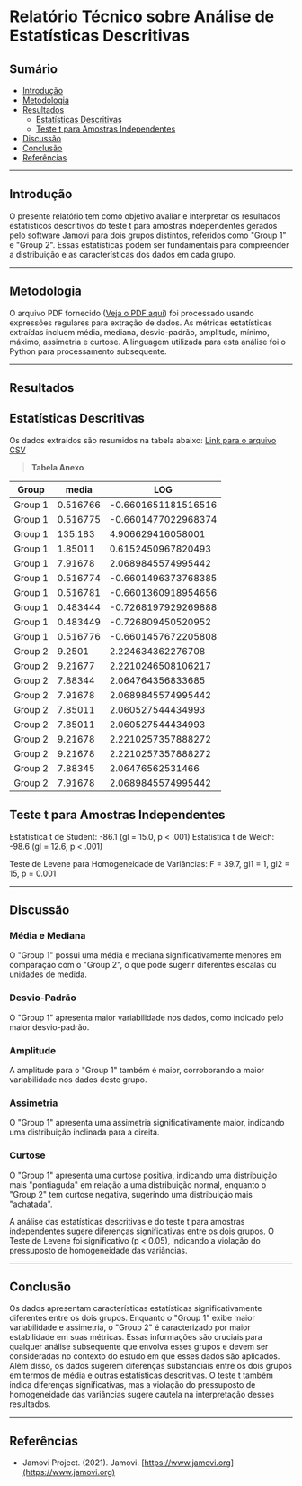# Relatório Técnico sobre Análise de Estatísticas Descritivas

## Sumário

- [Introdução](#introdução)
- [Metodologia](#metodologia)
- [Resultados](#resultados)
  - [Estatísticas Descritivas](#estatísticas-descritivas)
  - [Teste t para Amostras Independentes](#teste-t-para-amostras-independentes)
- [Discussão](#discussão)
- [Conclusão](#conclusão)
- [Referências](#referências)

---

## Introdução

O presente relatório tem como objetivo avaliar e interpretar os resultados estatísticos descritivos do teste t para amostras independentes gerados pelo software Jamovi para dois grupos distintos, referidos como "Group 1" e "Group 2". Essas estatísticas podem ser fundamentais para compreender a distribuição e as características dos dados em cada grupo.

---

## Metodologia

O arquivo PDF fornecido ([Veja o PDF aqui](https://github.com/jonathamgg/sarik_validation_graphics/blob/master/c%C3%A1lculo%20estat%C3%ADstico%20com%20jamovi/taxa_resposta/vote/media_tr_curl_transformado.pdf)) foi processado usando expressões regulares para extração de dados. As métricas estatísticas extraídas incluem média, mediana, desvio-padrão, amplitude, mínimo, máximo, assimetria e curtose. A linguagem utilizada para esta análise foi o Python para processamento subsequente.

---

## Resultados

## Estatísticas Descritivas

Os dados extraídos são resumidos na tabela abaixo:
[Link para o arquivo CSV](https://github.com/jonathamgg/sarik_validation_graphics/blob/master/c%C3%A1lculo%20estat%C3%ADstico%20com%20jamovi/taxa_resposta/vote/media_tr_curl_transformado.csv)

> **Tabela Anexo**

| Group   | media    | LOG                 |
| ------- | -------- | ------------------- |
| Group 1 | 0.516766 | -0.6601651181516516 |
| Group 1 | 0.516775 | -0.6601477022968374 |
| Group 1 | 135.183  | 4.906629416058001   |
| Group 1 | 1.85011  | 0.6152450967820493  |
| Group 1 | 7.91678  | 2.0689845574995442  |
| Group 1 | 0.516774 | -0.6601496373768385 |
| Group 1 | 0.516781 | -0.6601360918954656 |
| Group 1 | 0.483444 | -0.7268197929269888 |
| Group 1 | 0.483449 | -0.726809450520952  |
| Group 1 | 0.516776 | -0.6601457672205808 |
| Group 2 | 9.2501   | 2.224634362276708   |
| Group 2 | 9.21677  | 2.2210246508106217  |
| Group 2 | 7.88344  | 2.064764356833685   |
| Group 2 | 7.91678  | 2.0689845574995442  |
| Group 2 | 7.85011  | 2.060527544434993   |
| Group 2 | 7.85011  | 2.060527544434993   |
| Group 2 | 9.21678  | 2.2210257357888272  |
| Group 2 | 9.21678  | 2.2210257357888272  |
| Group 2 | 7.88345  | 2.06476562531466    |
| Group 2 | 7.91678  | 2.0689845574995442  |

## Teste t para Amostras Independentes

Estatística t de Student: -86.1 (gl = 15.0, p < .001)
Estatística t de Welch: -98.6 (gl = 12.6, p < .001)

Teste de Levene para Homogeneidade de Variâncias: F = 39.7, gl1 = 1, gl2 = 15, p = 0.001

---

## Discussão

### Média e Mediana

O "Group 1" possui uma média e mediana significativamente menores em comparação com o "Group 2", o que pode sugerir diferentes escalas ou unidades de medida.

### Desvio-Padrão

O "Group 1" apresenta maior variabilidade nos dados, como indicado pelo maior desvio-padrão.

### Amplitude

A amplitude para o "Group 1" também é maior, corroborando a maior variabilidade nos dados deste grupo.

### Assimetria

O "Group 1" apresenta uma assimetria significativamente maior, indicando uma distribuição inclinada para a direita.

### Curtose

O "Group 1" apresenta uma curtose positiva, indicando uma distribuição mais "pontiaguda" em relação a uma distribuição normal, enquanto o "Group 2" tem curtose negativa, sugerindo uma distribuição mais "achatada".

A análise das estatísticas descritivas e do teste t para amostras independentes sugere diferenças significativas entre os dois grupos. O Teste de Levene foi significativo (p < 0.05), indicando a violação do pressuposto de homogeneidade das variâncias.

---

## Conclusão

Os dados apresentam características estatísticas significativamente diferentes entre os dois grupos. Enquanto o "Group 1" exibe maior variabilidade e assimetria, o "Group 2" é caracterizado por maior estabilidade em suas métricas. Essas informações são cruciais para qualquer análise subsequente que envolva esses grupos e devem ser consideradas no contexto do estudo em que esses dados são aplicados. Além disso, os dados sugerem diferenças substanciais entre os dois grupos em termos de média e outras estatísticas descritivas. O teste t também indica diferenças significativas, mas a violação do pressuposto de homogeneidade das variâncias sugere cautela na interpretação desses resultados.

---

## Referências

- Jamovi Project. (2021). Jamovi. [https://www.jamovi.org](https://www.jamovi.org)
